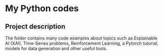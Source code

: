 # My Python codes

## Project description

The folder contains many code examples about topics such as Explainable AI (XAI), Time-Series problems, 
Reinforcement Learning, a Pytorch tutorial, models for data generation and other useful tools.
